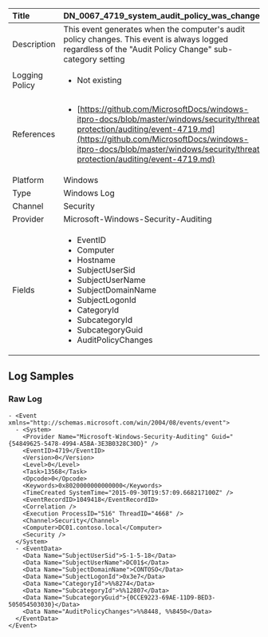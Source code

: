 | Title          | DN_0067_4719_system_audit_policy_was_changed       |
|:---------------|:------------------|
| Description    | This event generates when the computer's audit policy changes. This event is always logged regardless of the "Audit Policy Change"  sub-category setting |
| Logging Policy | <ul><li> Not existing </li></ul> |
| References     | <ul><li>[https://github.com/MicrosoftDocs/windows-itpro-docs/blob/master/windows/security/threat-protection/auditing/event-4719.md](https://github.com/MicrosoftDocs/windows-itpro-docs/blob/master/windows/security/threat-protection/auditing/event-4719.md)</li></ul> |
| Platform       | Windows    |
| Type           | Windows Log        |
| Channel        | Security     |
| Provider       | Microsoft-Windows-Security-Auditing    |
| Fields         | <ul><li>EventID</li><li>Computer</li><li>Hostname</li><li>SubjectUserSid</li><li>SubjectUserName</li><li>SubjectDomainName</li><li>SubjectLogonId</li><li>CategoryId</li><li>SubcategoryId</li><li>SubcategoryGuid</li><li>AuditPolicyChanges</li></ul> |


## Log Samples

### Raw Log

```
- <Event xmlns="http://schemas.microsoft.com/win/2004/08/events/event">
  - <System>
    <Provider Name="Microsoft-Windows-Security-Auditing" Guid="{54849625-5478-4994-A5BA-3E3B0328C30D}" /> 
    <EventID>4719</EventID> 
    <Version>0</Version> 
    <Level>0</Level> 
    <Task>13568</Task> 
    <Opcode>0</Opcode> 
    <Keywords>0x8020000000000000</Keywords> 
    <TimeCreated SystemTime="2015-09-30T19:57:09.668217100Z" /> 
    <EventRecordID>1049418</EventRecordID> 
    <Correlation /> 
    <Execution ProcessID="516" ThreadID="4668" /> 
    <Channel>Security</Channel> 
    <Computer>DC01.contoso.local</Computer> 
    <Security /> 
  </System>
  - <EventData>
    <Data Name="SubjectUserSid">S-1-5-18</Data> 
    <Data Name="SubjectUserName">DC01$</Data> 
    <Data Name="SubjectDomainName">CONTOSO</Data> 
    <Data Name="SubjectLogonId">0x3e7</Data> 
    <Data Name="CategoryId">%%8274</Data> 
    <Data Name="SubcategoryId">%%12807</Data> 
    <Data Name="SubcategoryGuid">{0CCE9223-69AE-11D9-BED3-505054503030}</Data> 
    <Data Name="AuditPolicyChanges">%%8448, %%8450</Data> 
  </EventData>
</Event>

```




